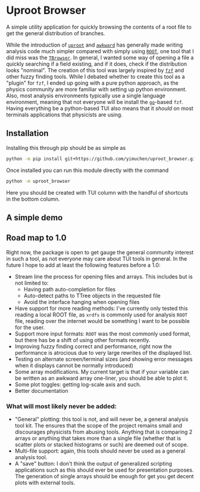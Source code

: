 # Uproot Browser

A simple utility application for quickly browsing the contents of a root file
to get the general distribution of branches.

While the introduction of [`uproot`][uproot] and [`awkward`][awkward] has
generally made writing analysis code much simpler compared with simply using
[`ROOT`][root], one tool that I did miss was the [`TBrowser`][tbrowser]. In
general, I wanted some way of opening a file a quickly searching if a field
existing, and if it does, check if the distribution looks "nominal". The
creation of this tool was largely inspired by [`fzf`][fzf] and other fuzzy
finding tools. While I debated whether to create this tool as a "plugin" for
`fzf`, I ended up going with a pure python approach, as the physics community
are more familiar with setting up python environment. Also, most analysis
environments typically use a single language environment, meaning that not
everyone will be install the [`go`][go]-based `fzf`. Having everything be a
python-based TUI also means that it *should* on most terminals applications
that physicists are using.

## Installation

Installing this through pip should be as simple as

```bash
python -m pip install git+https://github.com/yimuchen/uproot_browser.git
```

Once installed you can run this module directly with the command

```bash
python -m uproot_browser
```

Here you should be created with TUI column with the handful of shortcuts in the
bottom column.

## A simple demo

## Road map to 1.0

Right now, the package is open to get gauge the general community interest in
such a tool, as not everyone may care about TUI tools in general. In the future
I hope to add at least the following features before a 1.0:

- Stream line the process for opening files and arrays. This includes but is
  not limited to:
  - Having path auto-completion for files
  - Auto-detect paths to TTree objects in the requested file
  - Avoid the interface hanging when opening files
- Have support for more reading methods: I've currently only tested this
  reading a local ROOT file, as `xrdfs` is commonly used for analysis `ROOT`
  file, reading over the internet would be something I want to be possible for
  the user.
- Support more input formats: `ROOT` was the most commonly used format, but
  there has be a shift of using other formats recently.
- Improving fuzzy finding correct and performance, right now the performance is
  atrocious due to very large rewrites of the displayed list.
- Testing on alternate screen/terminal sizes (and showing error messages when
  it displays cannot be normally introduced)
- Some array modifications. My current target is that if your variable can be
  written as an awkward array one-liner, you should be able to plot it.
- Some plot toggles: getting log-scale axis and such.
- Better documentation

### What will most likely never be added:

- "General" plotting: this tool is not, and will never be, a general analysis
  tool kit. The ensures that the scope of the project remains small and
  discourages physicists from abusing tools. Anything that is comparing 2
  arrays or anything that takes more than a single file (whether that is
  scatter plots or stacked histograms or such) are deemed out of scope.
- Multi-file support: again, this tools should never be used as a general
  analysis tool.
- A "save" button: I don't think the output of generalized scripting
  applications such as this should ever be used for presentation purposes. The
  generation of single arrays should be enough for get you get decent plots
  with external tools.

[awkward]: https://awkward-array.org/doc/main/
[fzf]: https://github.com/junegunn/fzf
[go]: https://go.dev/
[root]: https://root.cern/
[tbrowser]: https://root.cern.ch/doc/master/classTBrowser.html
[uproot]: https://uproot.readthedocs.io/en/stable/basic.html
